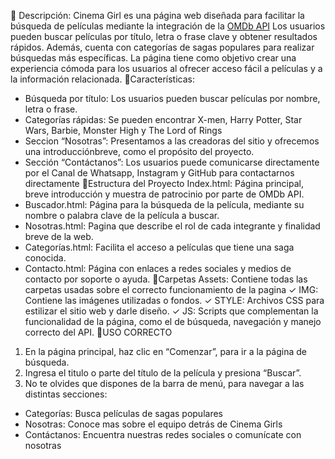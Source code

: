 📕 Descripción:
Cinema Girl es una página web diseñada para facilitar la búsqueda de películas mediante la 
integración de la [OMDb API]( https://github.com/Camila183/Proyecto-Unidad-3/tree/master)
Los usuarios pueden buscar películas por título, letra o frase clave y obtener resultados rápidos. 
Además, cuenta con categorías de sagas populares para realizar búsquedas más específicas. La 
página tiene como objetivo crear una experiencia cómoda para los usuarios al ofrecer acceso fácil 
a películas y a la información relacionada.
🌺Características:
- Búsqueda por título: Los usuarios pueden buscar películas por nombre, letra o frase.
- Categorías rápidas: Se pueden encontrar X-men, Harry Potter, Star Wars, Barbie, Monster High y The Lord of Rings
- Seccion “Nosotras”: Presentamos a las creadoras del sitio y ofrecemos una introducciónbreve, como el propósito del proyecto.
- Sección “Contáctanos”: Los usuarios puede comunicarse directamente por el Canal de Whatsapp, Instagram y GitHub para contactarnos directamente
🌼Estructura del Proyecto
Index.html: Página principal, breve introducción y muestra de patrocinio por parte de OMDb API.
- Buscador.html: Página para la búsqueda de la película, mediante su nombre o palabra clave de la película a buscar.
- Nosotras.html: Pagina que describe el rol de cada integrante y finalidad breve de la web.
- Categorías.html: Facilita el acceso a películas que tiene una saga conocida.
- Contacto.html: Página con enlaces a redes sociales y medios de contacto por soporte o ayuda.
🌻Carpetas
Assets: Contiene todas las carpetas usadas sobre el correcto funcionamiento de la pagina
✓ IMG: Contiene las imágenes utilizadas o fondos.
✓ STYLE: Archivos CSS para estilizar el sitio web y darle diseño.
✓ JS: Scripts que complementan la funcionalidad de la página, como el de 
búsqueda, navegación y manejo correcto del API.
🧸USO CORRECTO 
1. En la página principal, haz clic en “Comenzar”, para ir a la página de búsqueda.
2. Ingresa el titulo o parte del título de la película y presiona “Buscar”.
3. No te olvides que dispones de la barra de menú, para navegar a las distintas secciones:
- Categorías: Busca películas de sagas populares
- Nosotras: Conoce mas sobre el equipo detrás de Cinema Girls
- Contáctanos: Encuentra nuestras redes sociales o comunícate con nosotras
